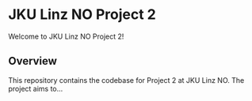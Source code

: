 # JKU Linz NO Project 2

Welcome to JKU Linz NO Project 2!

## Overview

This repository contains the codebase for Project 2 at JKU Linz NO. The project aims to...
